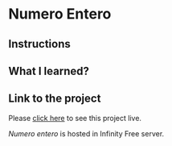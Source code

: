 # Numero Entero

## Instructions

## What I learned?

## Link to the project
Please [click here](http://foc-dwes.epizy.com/dwec/04/) to see this project live.

*Numero entero* is hosted in Infinity Free server.
